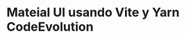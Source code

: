 # Mateial UI usando Vite y Yarn  CodeEvolution


<!--  

https://www.youtube.com/watch?v=BHEPVdfBAqE&list=PLC3y8-rFHvwh-K9mDlrrcDywl7CeVL2rO 

- conocimientos

- instalamos MUI
yarn add @mui/material @emotion/react @emotion/styled


- Instalamos iconos
yarn add @mui/icons-material





Verificar video 10 = checkbox


  const [expanded, setExpanded] = useState <string | false> (false);

   const onChange = (isExpanded: boolean, panel: string) => {
    setExpanded(isExpanded? panel : false)
  }
  


  edge='start' color='inherit' = inherit = heredado



M20_Menu no muestra bien, acá el video
//https://www.youtube.com/watch?v=vYL2wfmF3OQ&list=PLC3y8-rFHvwh-K9mDlrrcDywl7CeVL2rO&index=25



Stack viene a ser como un div


<Stack spacing={2} direction='row' m={4}>

href es igual a hash ya que lo que hacemos realmente no tiene que navegar en otro lugar, se puede agregar cualquier enlace externo y funcionará bien

-->










